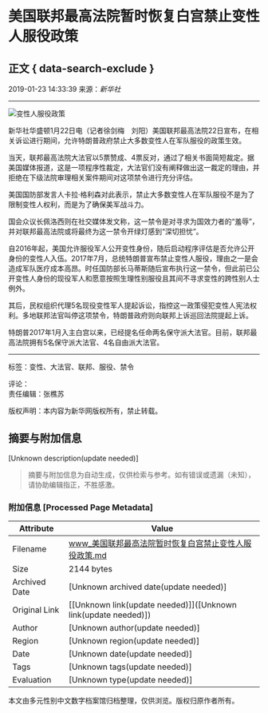 # 美国联邦最高法院暂时恢复白宫禁止变性人服役政策

## 正文 { data-search-exclude }


2019-01-23 14:33:39 来源：_新华社_

---

![变性人服役政策](//www.news.cn/res/xhwimg/xl2017/images/net_logo.png)

新华社华盛顿1月22日电（记者徐剑梅　刘阳）美国联邦最高法院22日宣布，在相关诉讼进行期间，允许特朗普政府禁止大多数变性人在军队服役的政策生效。

当天，联邦最高法院大法官以5票赞成、4票反对，通过了相关书面简短裁定。据美国媒体报道，这是一项程序性裁定，大法官们没有阐释做出这一裁定的理由，并拒绝在下级法院审理相关案件期间对这项禁令进行充分评估。

美国国防部发言人卡拉·格利森对此表示，禁止大多数变性人在军队服役不是为了限制变性人权利，而是为了确保美军战斗力。

国会众议长佩洛西则在社交媒体发文称，这一禁令是对寻求为国效力者的“羞辱”，并对联邦最高法院或将最终为这一禁令开绿灯感到“深切担忧”。

自2016年起，美国允许服役军人公开变性身份，随后启动程序评估是否允许公开身份的变性人入伍。2017年7月，总统特朗普宣布禁止变性人服役，理由之一是会造成军队医疗成本高昂。时任国防部长马蒂斯随后宣布执行这一禁令，但此前已公开变性人身份的现役军人和愿意按照生理性别服役且其间不寻求变性的跨性别人士例外。

其后，民权组织代理5名现役变性军人提起诉讼，指控这一政策侵犯变性人宪法权利。多地联邦法官叫停这项禁令，特朗普政府则向联邦上诉巡回法院提起上诉。

特朗普2017年1月入主白宫以来，已经提名任命两名保守派大法官。目前，联邦最高法院拥有5名保守派大法官、4名自由派大法官。

---

标签：变性、大法官、联邦、服役、禁令 

评论：  
责任编辑：张樵苏  

版权声明：本内容为新华网版权所有，禁止转载。
<!-- tcd_original_link http://www.xinhuanet.com/world/2019-01/23/c_1124031004.htm -->


## 摘要与附加信息

<!-- tcd_abstract -->
[Unknown description(update needed)]
<!-- tcd_abstract_end -->

> 摘要与附加信息为自动生成，仅供检索与参考。如有错误或遗漏（未知），请协助编辑指正，不胜感激。

### 附加信息 [Processed Page Metadata]

| Attribute       | Value                                  |
|-----------------|----------------------------------------|
| Filename        | www_美国联邦最高法院暂时恢复白宫禁止变性人服役政策.md                             |
| Size            | 2144 bytes                           |
| Archived Date   | [Unknown archived date(update needed)]                             |
| Original Link   | [[Unknown link(update needed)]]([Unknown link(update needed)])                       |
| Author          | [Unknown author(update needed)]                               |
| Region          | [Unknown region(update needed)]                               |
| Date            | [Unknown date(update needed)]                                 |
| Tags            | [Unknown tags(update needed)]                                 |
| Evaluation            | [Unknown type(update needed)]                                 |
<!-- tcd_table_end -->

本文由多元性别中文数字档案馆归档整理，仅供浏览。版权归原作者所有。
